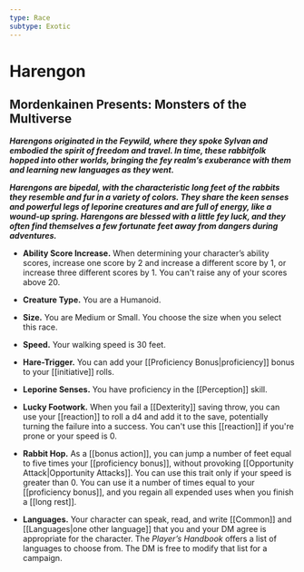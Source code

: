 ```yaml
---
type: Race
subtype: Exotic
---
```

# Harengon

## Mordenkainen Presents: Monsters of the Multiverse

**_Harengons originated in the Feywild, where they spoke Sylvan and embodied the spirit of freedom and travel. In time, these rabbitfolk hopped into other worlds, bringing the fey realm’s exuberance with them and learning new languages as they went._**

**_Harengons are bipedal, with the characteristic long feet of the rabbits they resemble and fur in a variety of colors. They share the keen senses and powerful legs of leporine creatures and are full of energy, like a wound-up spring. Harengons are blessed with a little fey luck, and they often find themselves a few fortunate feet away from dangers during adventures._**

- **Ability Score Increase.** When determining your character’s ability scores, increase one score by 2 and increase a different score by 1, or increase three different scores by 1. You can't raise any of your scores above 20.

- **Creature Type.** You are a Humanoid.

- **Size.** You are Medium or Small. You choose the size when you select this race.

- **Speed.** Your walking speed is 30 feet.

- **Hare-Trigger.** You can add your [[Proficiency Bonus|proficiency]] bonus to your [[initiative]] rolls.

- **Leporine Senses.** You have proficiency in the [[Perception]] skill.

- **Lucky Footwork.** When you fail a [[Dexterity]] saving throw, you can use your [[reaction]] to roll a d4 and add it to the save, potentially turning the failure into a success. You can't use this [[reaction]] if you're prone or your speed is 0.

- **Rabbit Hop.** As a [[bonus action]], you can jump a number of feet equal to five times your [[proficiency bonus]], without provoking [[Opportunity Attack|Opportunity Attacks]]. You can use this trait only if your speed is greater than 0. You can use it a number of times equal to your [[proficiency bonus]], and you regain all expended uses when you finish a [[long rest]].

- **Languages.** Your character can speak, read, and write [[Common]] and [[Languages|one other language]] that you and your DM agree is appropriate for the character. The _Player’s Handbook_ offers a list of languages to choose from. The DM is free to modify that list for a campaign.